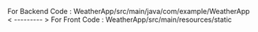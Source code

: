 For Backend Code : WeatherApp/src/main/java/com/example/WeatherApp            < --------- >
For Front Code : WeatherApp/src/main/resources/static
